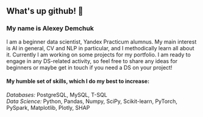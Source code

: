 ## What's up github! 👋

### My name is Alexey Demchuk
I am a beginner data scientist, Yandex Practicum alumnus. My main interest is AI in general, CV and NLP in particular, and I methodically learn all about it.
Currently I am working on some projects for my portfolio. I am ready to engage in any DS-related activity, so feel free to share any ideas for beginners or maybe get in touch if you need a DS on your project!

#### My humble set of skills, which I do my best to increase:
*Databases:*
PostgreSQL, MySQL, T-SQL  
*Data Science:*
Python, Pandas, Numpy, SciPy, Scikit-learn, PyTorch, PySpark, Matplotlib, Plotly, SHAP
